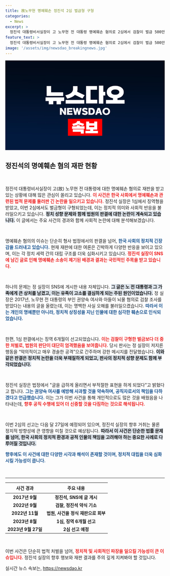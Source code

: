 ```yaml
---
title: 故노무현 명예훼손 정진석 2심 벌금형 구형
categories:
  - News
excerpt: >
  정진석 대통령비서실장이 고 노무현 전 대통령 명예훼손 혐의로 2심에서 검찰이 벌금 500만 원을 구형했다. 그는 향후 권양숙 여사에게 사과할 것을 약속하며, SNS 글의 부적절성을 반성했다. 1심 판결은 징역 6개월로 논란을 일으킨 바 있다.
feature_text: >
  정진석 대통령비서실장이 고 노무현 전 대통령 명예훼손 혐의로 2심에서 검찰이 벌금 500만 원을 구형했다. 그는 향후 권양숙 여사에게 사과할 것을 약속하며, SNS 글의 부적절성을 반성했다. 1심 판결은 징역 6개월로 논란을 일으킨 바 있다.
image: '/assets/img/newsdao_breakingnews.jpg'
---
```


<p><img src="/assets/img/newsdao_breakingnews.jpg" alt="cryptoinkorea 속보" /></p>

<h2 data-ke-size="size26">정진석의 명예훼손 혐의 재판 현황</h2>

<p data-ke-size="size16">&nbsp;</p>

<p>정진석 대통령비서실장이 고(故) 노무현 전 대통령에 대한 명예훼손 혐의로 재판을 받고 있는 상황에 대해 많은 관심이 쏠리고 있습니다. <b><span style="color: #ee2323;">이 사건은 한국 사회에서 명예훼손과 관련된 법적 문제를 둘러싼 긴 논란을 일으키고 있습니다.</span></b> 정진석 실장은 1심에서 징역형을 받았고, 이번 2심에서도 벌금형이 구형되었는데, 이는 정치적 의미와 사회적 반응을 불러일으키고 있습니다. <b><span style="background-color: #21538527;">정치 성향 문제와 함께 법원의 판결에 대한 논란이 계속되고 있습니다.</span></b> 이 글에서는 주요 사건의 경과와 함께 사회적 논란에 대해 분석해보겠습니다.</p>

<p data-ke-size="size16">&nbsp;</p>

<p>명예훼손 혐의의 이슈는 단순히 형사 법정에서의 판결을 넘어, <b><span style="color: #1a5490;">한국 사회의 정치적 긴장감을 드러내고 있습니다.</span></b> 현재 재판에 대한 여론은 긴박하게 다양한 반응을 보이고 있으며, 이는 각 정치 세력 간의 대립 구조를 더욱 심화시키고 있습니다. <b><span style="color: #ee2323;">정진석 실장이 SNS에 남긴 글로 인해 명예훼손 소송이 제기된 배경과 결과는 국민적인 주목을 받고 있습니다.</span></b></p>

<p data-ke-size="size16">&nbsp;</p>

<p>하나의 문제는 정 실장이 SNS에 게시한 내용 자체입니다. <b><span style="background-color: #21538527;">그 글은 노 전 대통령과 그 가족에게 큰 상처를 남겼고, 이는 유족이 고소를 결심하게 되는 주된 원인이었습니다.</span></b> 정 실장은 2017년, 노무현 전 대통령의 부인 권양숙 여사와 아들이 뇌물 혐의로 검찰 조사를 받았다는 내용의 글을 올렸는데, 이는 명백한 사실 오해를 불러일으켰습니다. <b><span style="color: #1a5490;">따라서 이는 개인의 명예뿐만 아니라, 정치적 상징성을 지닌 인물에 대한 심각한 훼손으로 인식되었습니다.</span></b></p>

<p data-ke-size="size16">&nbsp;</p>

<p>한편, 1심 판결에서는 징역 6개월이 선고되었습니다. <b><span style="color: #ee2323;">이는 검찰이 구형한 벌금보다 더 중한 처벌로, 법원의 판단이 대단히 엄격했음을 보여줍니다.</span></b> 당시 판사는 정 실장이 저지른 행동을 “악의적이고 매우 경솔한 공격”으로 간주하며 강한 메시지를 전달했습니다. <b><span style="background-color: #21538527;">이와 같은 판결은 정치적 논란을 더욱 부채질하게 되었고, 판사의 정치적 성향 문제도 함께 부각되었습니다.</span></b></p>

<p data-ke-size="size16">&nbsp;</p>

<p>정진석 실장은 법정에서 "글을 급하게 올리면서 부적절한 표현을 하게 되었다"고 밝혔다고 합니다. <b><span style="color: #1a5490;">그는 권양숙 여사를 예방해 사과할 것을 약속하며, 공직자로서의 책임을 다하겠다고 언급했습니다.</span></b> 이는 그가 이번 사건을 통해 개인적으로도 많은 것을 배웠음을 나타내는데, <b><span style="color: #ee2323;">향후 공직 수행에 있어 더 신중할 것을 다짐하는 것으로 해석됩니다.</span></b></p>

<p data-ke-size="size16">&nbsp;</p>

<p>이번 2심의 선고는 다음 달 27일에 예정되어 있으며, 정진석 실장의 향후 거취는 물론 정치적 방향성에 큰 영향을 미칠 것으로 예상됩니다. <b><span style="background-color: #21538527;">따라서 이 사건은 단순한 법률 문제를 넘어, 한국 사회의 정치적 환경과 공적 인물의 책임을 고려해야 하는 중요한 사례로 다루어질 것입니다.</span></b> </p>

<p><b><span style="color: #1a5490;">향후에도 이 사건에 대한 다양한 시각과 해석이 존재할 것이며, 정치적 대립을 더욱 심화시킬 가능성이 큽니다.</span></b> </p>

<p data-ke-size="size16">&nbsp;</p>

<hr />

<table style="width: 100%; border-collapse: collapse;">
    <thead>
        <tr>
            <th style="text-align: center; height: 25px;"><b>사건 경과</b></th>
            <th style="text-align: center; height: 25px;"><b>주요 내용</b></th>
        </tr>
    </thead>
    <tbody>
        <tr>
            <td style="text-align: center; height: 17px;"><b>2017년 9월</b></td>
            <td style="text-align: center; height: 17px;"><b>정진석, SNS에 글 게시</b></td>
        </tr>
        <tr>
            <td style="text-align: center; height: 17px;"><b>2022년 9월</b></td>
            <td style="text-align: center; height: 17px;"><b>검찰, 정진석 약식 기소</b></td>
        </tr>
        <tr>
            <td style="text-align: center; height: 17px;"><b>2022년 11월</b></td>
            <td style="text-align: center; height: 17px;"><b>법원, 사건을 정식 재판으로 회부</b></td>
        </tr>
        <tr>
            <td style="text-align: center; height: 17px;"><b>2023년 8월</b></td>
            <td style="text-align: center; height: 17px;"><b>1심, 징역 6개월 선고</b></td>
        </tr>
        <tr>
            <td style="text-align: center; height: 17px;"><b>2023년 9월 27일</b></td>
            <td style="text-align: center; height: 17px;"><b>2심 선고 예정</b></td>
        </tr>
    </tbody>
</table>

<p data-ke-size="size16">&nbsp;</p>

<p>이번 사건은 단순히 법적 처벌을 넘어, <b><span style="color: #ee2323;">정치적 및 사회적인 파장을 일으킬 가능성이 큰 이슈입니다.</span></b> 정진석 실장의 향후 행보와 재판 결과를 주의 깊게 지켜봐야 할 것입니다.</p>
실시간 뉴스 속보는, <a href="https://newsdao.kr" rel="dofollow">https://newsdao.kr</a>


